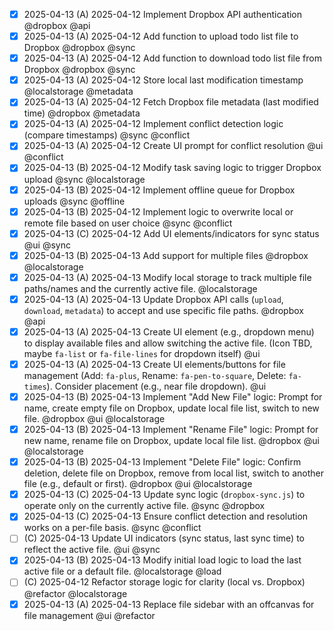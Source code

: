   - [x] 2025-04-13 (A) 2025-04-12 Implement Dropbox API authentication @dropbox @api
  - [x] 2025-04-13 (A) 2025-04-12 Add function to upload todo list file to Dropbox @dropbox @sync
  - [x] 2025-04-13 (A) 2025-04-12 Add function to download todo list file from Dropbox @dropbox @sync
  - [x] 2025-04-13 (A) 2025-04-12 Store local last modification timestamp @localstorage @metadata
  - [x] 2025-04-13 (A) 2025-04-12 Fetch Dropbox file metadata (last modified time) @dropbox @metadata
  - [x] 2025-04-13 (A) 2025-04-12 Implement conflict detection logic (compare timestamps) @sync @conflict
  - [x] 2025-04-13 (A) 2025-04-12 Create UI prompt for conflict resolution @ui @conflict
  - [x] 2025-04-13 (B) 2025-04-12 Modify task saving logic to trigger Dropbox upload @sync @localstorage
  - [x] 2025-04-13 (B) 2025-04-12 Implement offline queue for Dropbox uploads @sync @offline
  - [x] 2025-04-13 (B) 2025-04-12 Implement logic to overwrite local or remote file based on user choice @sync @conflict
  - [x] 2025-04-13 (C) 2025-04-12 Add UI elements/indicators for sync status @ui @sync
  - [x] 2025-04-13 (B) 2025-04-13 Add support for multiple files @dropbox @localstorage
  - [x] 2025-04-13 (A) 2025-04-13 Modify local storage to track multiple file paths/names and the currently active file. @localstorage
  - [x] 2025-04-13 (A) 2025-04-13 Update Dropbox API calls (`upload`, `download`, `metadata`) to accept and use specific file paths. @dropbox @api
  - [x] 2025-04-13 (A) 2025-04-13 Create UI element (e.g., dropdown menu) to display available files and allow switching the active file. (Icon TBD, maybe `fa-list` or `fa-file-lines` for dropdown itself) @ui
  - [x] 2025-04-13 (A) 2025-04-13 Create UI elements/buttons for file management (Add: `fa-plus`, Rename: `fa-pen-to-square`, Delete: `fa-times`). Consider placement (e.g., near file dropdown). @ui
  - [x] 2025-04-13 (B) 2025-04-13 Implement "Add New File" logic: Prompt for name, create empty file on Dropbox, update local file list, switch to new file. @dropbox @ui @localstorage
  - [x] 2025-04-13 (B) 2025-04-13 Implement "Rename File" logic: Prompt for new name, rename file on Dropbox, update local file list. @dropbox @ui @localstorage
  - [x] 2025-04-13 (B) 2025-04-13 Implement "Delete File" logic: Confirm deletion, delete file on Dropbox, remove from local list, switch to another file (e.g., default or first). @dropbox @ui @localstorage
  - [x] 2025-04-13 (C) 2025-04-13 Update sync logic (`dropbox-sync.js`) to operate only on the currently active file. @sync @dropbox
  - [x] 2025-04-13 (C) 2025-04-13 Ensure conflict detection and resolution works on a per-file basis. @sync @conflict
  - [ ] (C) 2025-04-13 Update UI indicators (sync status, last sync time) to reflect the active file. @ui @sync
  - [x] 2025-04-13 (B) 2025-04-13 Modify initial load logic to load the last active file or a default file. @localstorage @load
  - [ ] (C) 2025-04-12 Refactor storage logic for clarity (local vs. Dropbox) @refactor @localstorage
  - [x] 2025-04-13 (A) 2025-04-13 Replace file sidebar with an offcanvas for file management @ui @refactor
